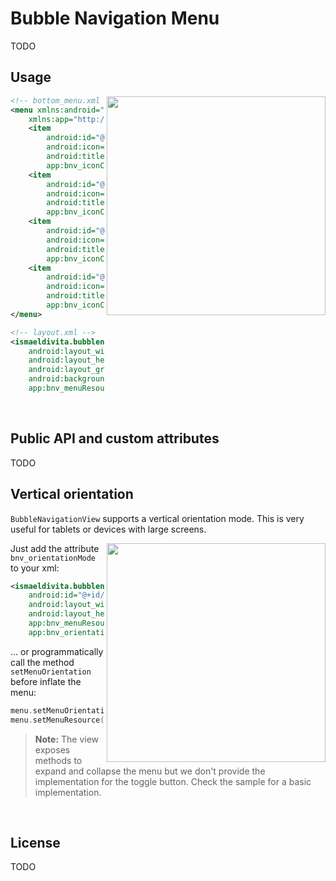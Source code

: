 # Bubble Navigation Menu
TODO

## Usage
<img align="right" width="350" src="https://user-images.githubusercontent.com/7879502/58746357-4f5b9780-8455-11e9-8efd-62f064ce0a34.gif">

```xml
<!-- bottom_menu.xml -->
<menu xmlns:android="http://schemas.android.com/apk/res/android"
    xmlns:app="http://schemas.android.com/apk/res-auto">
    <item
        android:id="@+id/home"
        android:icon="@drawable/ic_home"
        android:title="Home"
        app:bnv_iconColor="@color/home"/>
    <item
        android:id="@+id/activity"
        android:icon="@drawable/ic_activity"
        android:title="Activity"
        app:bnv_iconColor="@color/activity"/>
    <item
        android:id="@+id/favorites"
        android:icon="@drawable/ic_heart"
        android:title="Favorites"
        app:bnv_iconColor="@color/favorites" />
    <item
        android:id="@+id/settings"
        android:icon="@drawable/ic_settings"
        android:title="Settings"
        app:bnv_iconColor="@color/settings" />
</menu>

<!-- layout.xml -->
<ismaeldivita.bubblenavigation.BubbleNavigationView
    android:layout_width="match_parent"
    android:layout_height="wrap_content"
    android:layout_gravity="bottom"
    android:background="@color/white"
    app:bnv_menuResource="@menu/bottom_menu" />
```
<br clear="right"/>

## Public API and custom attributes
TODO

## Vertical orientation

`BubbleNavigationView` supports a vertical orientation mode. This is very useful for 
tablets or devices with large screens.

<img width="350" align="right" src="https://user-images.githubusercontent.com/7879502/58746359-52568800-8455-11e9-9fa9-4cf49abeb4ee.gif"/>

Just add the attribute `bnv_orientationMode` to your xml:
```xml
<ismaeldivita.bubblenavigation.BubbleNavigationView
    android:id="@+id/bottom_menu"
    android:layout_width="wrap_content"
    android:layout_height="match_parent"
    app:bnv_menuResource="@menu/test"
    app:bnv_orientationMode="vertical" />
```
... or programmatically call the method `setMenuOrientation` before inflate the menu:
```kotlin
menu.setMenuOrientation(MenuOrientation.VERTICAL)
menu.setMenuResource(R.menu.my_menu)
```

 >**Note:** The view exposes methods to expand and collapse the menu but we don't provide the implementation for the toggle button. Check the sample for a basic implementation.

 <br clear="right"/>

## License
TODO
